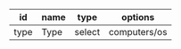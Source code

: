 id    |name        |type           |options
------|------------|---------------|------------
type  |Type        |select         |computers/os